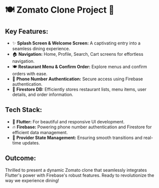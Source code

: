 # 🍽️ Zomato Clone Project 🍔

## Key Features:

- ✨ **Splash Screen & Welcome Screen:** A captivating entry into a seamless dining experience.
- 🏠 **Navigation:** Home, Profile, Search, Cart screens for effortless navigation.
- 🍽️ **Restaurant Menu & Confirm Order:** Explore menus and confirm orders with ease.
- 📱 **Phone Number Authentication:** Secure access using Firebase authentication.
- 💾 **Firestore DB:** Efficiently stores restaurant lists, menu items, user details, and order information.

## Tech Stack:

- 🚀 **Flutter:** For beautiful and responsive UI development.
- 🔥 **Firebase:** Powering phone number authentication and Firestore for efficient data management.
- 🔄 **Provider State Management:** Ensuring smooth transitions and real-time updates.

## Outcome:

Thrilled to present a dynamic Zomato clone that seamlessly integrates Flutter's power with Firebase's robust features. Ready to revolutionize the way we experience dining!


